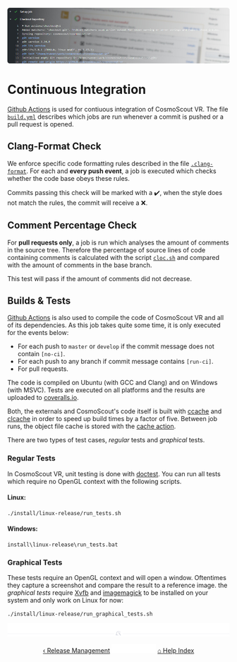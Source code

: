 <p align="center"> 
  <img src ="img/banner-ci.jpg" />
</p>

# Continuous Integration

[Github Actions](https://github.com/cosmoscout/cosmoscout-vr/actions) is used for contiuous integration of CosmoScout VR.
The file [`build.yml`](../.github/workflows/build.yml) describes which jobs are run whenever a commit is pushed or a pull request is opened.

## Clang-Format Check
We enforce specific code formatting rules described in the file [`.clang-format`](../.clang-format).
For each and **every push event**, a job is executed which checks whether the code base obeys these rules.

Commits passing this check will be marked with a :heavy_check_mark:, when the style does not match the rules, the commit will receive a :x:.

## Comment Percentage Check
For **pull requests only**, a job is run which analyses the amount of comments in the source tree.
Therefore the percentage of source lines of code containing comments is calculated with the script [`cloc.sh`](../cloc.sh) and compared with the amount of comments in the base branch.

This test will pass if the amount of comments did not decrease.

## Builds & Tests
[Github Actions](https://github.com/cosmoscout/cosmoscout-vr/actions) is also used to compile the code of CosmoScout VR and all of its dependencies.
As this job takes quite some time, it is only executed for the events below:
  * For each push to `master` or `develop` if the commit message does not contain `[no-ci]`.
  * For each push to any branch if commit message contains `[run-ci]`.
  * For pull requests.

The code is compiled on Ubuntu (with GCC and Clang) and on Windows (with MSVC).
Tests are executed on all platforms and the results are uploaded to [coveralls.io](https://coveralls.io/github/cosmoscout/cosmoscout-vr).

Both, the externals and CosmoScout's code itself is built with [ccache](https://ccache.dev/) and [clcache](https://github.com/frerich/clcache) in order to speed up build times by a factor of five.
Between job runs, the object file cache is stored with the [cache action](https://github.com/actions/cache).

There are two types of test cases, _regular_ tests and _graphical_ tests.

### Regular Tests

In CosmoScout VR, unit testing is done with [doctest](https://github.com/onqtam/doctest). You can run all tests which require no OpenGL context with the following scripts.

#### Linux:

```shell
./install/linux-release/run_tests.sh
```

#### Windows:
```batch
install\linux-release\run_tests.bat
```

### Graphical Tests

These tests require an OpenGL context and will open a window.
Oftentimes they capture a screenshot and compare the result to a reference image.
the _graphical tests_ require [Xvfb](https://en.wikipedia.org/wiki/Xvfb) and [imagemagick](https://imagemagick.org/index.php) to be installed on your system and only work on Linux for now:

```shell
./install/linux-release/run_graphical_tests.sh
```

<p align="center"><img src ="img/hr.svg"/></p>

<p align="center">
  <a href="release-management.md">&lsaquo; Release Management</a>
  <img src ="img/nav-vspace.svg"/>
  <a href="README.md">&#8962; Help Index</a>
</p>

